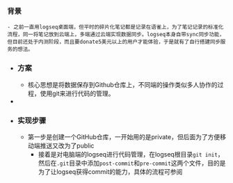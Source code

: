 ### 背景
	- 之前一直用logseq桌面端，但平时的碎片化笔记都是记录在语雀上，为了笔记记录的标准化流程，同一将笔记放到云端上，多端通过云端实现数据同步。logseq本身自带sync同步功能，但目前还处于内测阶段，而且要donate5美元以上的用户才能体验，于是就有了自行搭建同步服务的想法。
- ### 方案
	- 核心思想是将数据保存到Github仓库上，不同端的操作类似多人协作的过程，使用git来进行代码的管理。
-
- ### 实现步骤
	- 第一步是创建一个GitHub仓库，一开始用的是private，但后面为了方便移动端推送又改为了public
		- 接着是对电脑端的logseq进行代码管理，在logseq根目录`git init`，然后在`.git`目录中添加`post-commit`和`pre-commit`这两个文件，目的是为了让logseq获得commit的能力，具体的流程可参阅